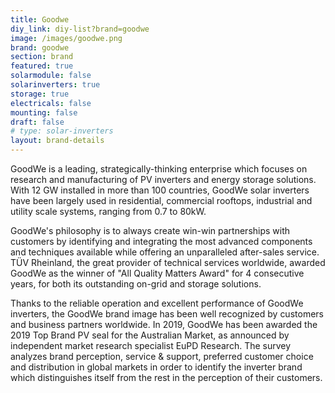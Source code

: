 ```yaml
---
title: Goodwe
diy_link: diy-list?brand=goodwe
image: /images/goodwe.png
brand: goodwe
section: brand
featured: true
solarmodule: false
solarinverters: true
storage: true
electricals: false
mounting: false
draft: false
# type: solar-inverters
layout: brand-details
---
```


GoodWe is a leading, strategically-thinking enterprise which focuses on research and manufacturing of PV inverters and energy storage solutions. With 12 GW installed in more than 100 countries, GoodWe solar inverters have been largely used in residential, commercial rooftops, industrial and utility scale systems, ranging from 0.7 to 80kW.

GoodWe's philosophy is to always create win-win partnerships with customers by identifying and integrating the most advanced components and techniques available while offering an unparalleled after-sales service. TÜV Rheinland, the great provider of technical services worldwide, awarded GoodWe as the winner of "All Quality Matters Award" for 4 consecutive years, for both its outstanding on-grid and storage solutions.

Thanks to the reliable operation and excellent performance of GoodWe inverters, the GoodWe brand image has been well recognized by customers and business partners worldwide. In 2019, GoodWe has been awarded the 2019 Top Brand PV seal for the Australian Market, as announced by independent market research specialist EuPD Research. The survey analyzes brand perception, service & support, preferred customer choice and distribution in global markets in order to identify the inverter brand which distinguishes itself from the rest in the perception of their customers.